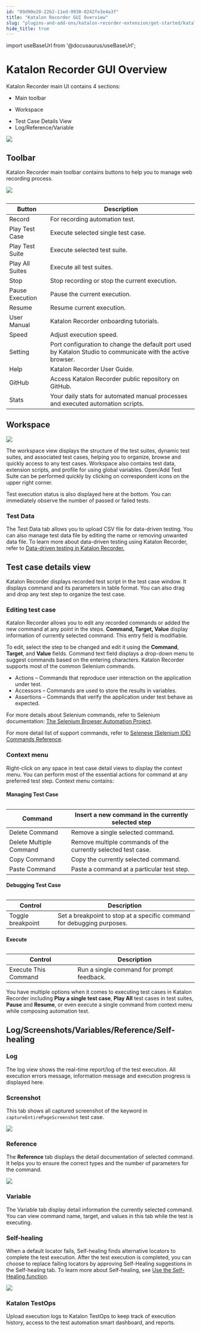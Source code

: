 ```yaml
---
id: "89d90e20-22b2-11ed-9930-0242fe3e4a3f"
title: "Katalon Recorder GUI Overview"
slug: "plugins-and-add-ons/katalon-recorder-extension/get-started/katalon-recorder-gui-overview"
hide_title: true
---
```

import useBaseUrl from '@docusaurus/useBaseUrl';


# <a id="id" class="anchor_top_offset"/><a id="ariaid-title1" class="anchor_top_offset"/><span xmlns="http://www.w3.org/1999/xhtml" className="ph">Katalon Recorder</span>  GUI Overview

<p xmlns="http://www.w3.org/1999/xhtml" className="p">Katalon Recorder main UI contains 4 sections:</p> 
<ul xmlns="http://www.w3.org/1999/xhtml" className="ul"><li className="li">Main toolbar</li><li className="li"><p className="p">Workspace</p></li><li className="li">Test Case Details View</li><li className="li">Log/Reference/Variable</li></ul> 
<p xmlns="http://www.w3.org/1999/xhtml" className="p"><img className="image" src={useBaseUrl("/89d4a150-22b2-11ed-9930-0242fe3e4a3f.png")} /></p> 

## <a id="id_1" class="anchor_top_offset"/>Toolbar

<p xmlns="http://www.w3.org/1999/xhtml" className="p">Katalon Recorder main toolbar contains buttons to help you to manage web recording process.</p> 
<p xmlns="http://www.w3.org/1999/xhtml" className="p"><img className="image" src={useBaseUrl("/89d1e230-22b2-11ed-9930-0242fe3e4a3f.png")} /></p> 
<table xmlns="http://www.w3.org/1999/xhtml" className="table anchor_top_offset" id="id_1__3d111816-f192-491a-a400-9df6dbcbd464"><caption /><colgroup><col /><col /></colgroup><thead className="thead"><tr className><th className="entry anchor_top_offset" id="id_1__3d111816-f192-491a-a400-9df6dbcbd464__entry__1">Button</th><th className="entry anchor_top_offset" id="id_1__3d111816-f192-491a-a400-9df6dbcbd464__entry__2">Description</th></tr></thead><tbody className="tbody"><tr className><td className="entry" headers="id_1__3d111816-f192-491a-a400-9df6dbcbd464__entry__1 id_1__3d111816-f192-491a-a400-9df6dbcbd464__entry__2 ">Record</td><td className="entry" headers="id_1__3d111816-f192-491a-a400-9df6dbcbd464__entry__1 id_1__3d111816-f192-491a-a400-9df6dbcbd464__entry__2 ">For recording automation test.</td></tr><tr className><td className="entry" headers="id_1__3d111816-f192-491a-a400-9df6dbcbd464__entry__1 id_1__3d111816-f192-491a-a400-9df6dbcbd464__entry__2 ">Play Test Case</td><td className="entry" headers="id_1__3d111816-f192-491a-a400-9df6dbcbd464__entry__1 id_1__3d111816-f192-491a-a400-9df6dbcbd464__entry__2 ">Execute selected single test case.</td></tr><tr className><td className="entry" headers="id_1__3d111816-f192-491a-a400-9df6dbcbd464__entry__1 id_1__3d111816-f192-491a-a400-9df6dbcbd464__entry__2 ">Play Test Suite</td><td className="entry" headers="id_1__3d111816-f192-491a-a400-9df6dbcbd464__entry__1 id_1__3d111816-f192-491a-a400-9df6dbcbd464__entry__2 ">Execute selected test suite.</td></tr><tr className><td className="entry" headers="id_1__3d111816-f192-491a-a400-9df6dbcbd464__entry__1 id_1__3d111816-f192-491a-a400-9df6dbcbd464__entry__2 ">Play All Suites</td><td className="entry" headers="id_1__3d111816-f192-491a-a400-9df6dbcbd464__entry__1 id_1__3d111816-f192-491a-a400-9df6dbcbd464__entry__2 ">Execute all test suites.</td></tr><tr className><td className="entry" headers="id_1__3d111816-f192-491a-a400-9df6dbcbd464__entry__1 id_1__3d111816-f192-491a-a400-9df6dbcbd464__entry__2 ">Stop</td><td className="entry" headers="id_1__3d111816-f192-491a-a400-9df6dbcbd464__entry__1 id_1__3d111816-f192-491a-a400-9df6dbcbd464__entry__2 ">Stop recording or stop the current execution.</td></tr><tr className><td className="entry" headers="id_1__3d111816-f192-491a-a400-9df6dbcbd464__entry__1 id_1__3d111816-f192-491a-a400-9df6dbcbd464__entry__2 ">Pause Execution</td><td className="entry" headers="id_1__3d111816-f192-491a-a400-9df6dbcbd464__entry__1 id_1__3d111816-f192-491a-a400-9df6dbcbd464__entry__2 ">Pause the current execution.</td></tr><tr className><td className="entry" headers="id_1__3d111816-f192-491a-a400-9df6dbcbd464__entry__1 id_1__3d111816-f192-491a-a400-9df6dbcbd464__entry__2 ">Resume</td><td className="entry" headers="id_1__3d111816-f192-491a-a400-9df6dbcbd464__entry__1 id_1__3d111816-f192-491a-a400-9df6dbcbd464__entry__2 ">Resume current execution.</td></tr><tr className><td className="entry" headers="id_1__3d111816-f192-491a-a400-9df6dbcbd464__entry__1 id_1__3d111816-f192-491a-a400-9df6dbcbd464__entry__2 ">User Manual</td><td className="entry" headers="id_1__3d111816-f192-491a-a400-9df6dbcbd464__entry__1 id_1__3d111816-f192-491a-a400-9df6dbcbd464__entry__2 ">Katalon Recorder onboarding tutorials.</td></tr><tr className><td className="entry" headers="id_1__3d111816-f192-491a-a400-9df6dbcbd464__entry__1 id_1__3d111816-f192-491a-a400-9df6dbcbd464__entry__2 "> Speed</td><td className="entry" headers="id_1__3d111816-f192-491a-a400-9df6dbcbd464__entry__1 id_1__3d111816-f192-491a-a400-9df6dbcbd464__entry__2 ">Adjust execution speed.</td></tr><tr className><td className="entry" headers="id_1__3d111816-f192-491a-a400-9df6dbcbd464__entry__1 id_1__3d111816-f192-491a-a400-9df6dbcbd464__entry__2 ">Setting</td><td className="entry" headers="id_1__3d111816-f192-491a-a400-9df6dbcbd464__entry__1 id_1__3d111816-f192-491a-a400-9df6dbcbd464__entry__2 ">Port configuration to change the default port used by Katalon Studio to communicate with the active browser.</td></tr><tr className><td className="entry" headers="id_1__3d111816-f192-491a-a400-9df6dbcbd464__entry__1 id_1__3d111816-f192-491a-a400-9df6dbcbd464__entry__2 ">Help</td><td className="entry" headers="id_1__3d111816-f192-491a-a400-9df6dbcbd464__entry__1 id_1__3d111816-f192-491a-a400-9df6dbcbd464__entry__2 ">Katalon Recorder User Guide.</td></tr><tr className><td className="entry" headers="id_1__3d111816-f192-491a-a400-9df6dbcbd464__entry__1 id_1__3d111816-f192-491a-a400-9df6dbcbd464__entry__2 ">GitHub</td><td className="entry" headers="id_1__3d111816-f192-491a-a400-9df6dbcbd464__entry__1 id_1__3d111816-f192-491a-a400-9df6dbcbd464__entry__2 ">Access Katalon Recorder public repository on GitHub.</td></tr><tr className><td className="entry" headers="id_1__3d111816-f192-491a-a400-9df6dbcbd464__entry__1 id_1__3d111816-f192-491a-a400-9df6dbcbd464__entry__2 ">Stats</td><td className="entry" headers="id_1__3d111816-f192-491a-a400-9df6dbcbd464__entry__1 id_1__3d111816-f192-491a-a400-9df6dbcbd464__entry__2 ">Your daily stats for automated manual processes and executed automation scripts. </td></tr></tbody></table> 

## <a id="id_2" class="anchor_top_offset"/>Workspace

<p xmlns="http://www.w3.org/1999/xhtml" className="p"><img className="image" width={350} src={useBaseUrl("/89d0a9b0-22b2-11ed-9930-0242fe3e4a3f.png")} /></p> 
<p xmlns="http://www.w3.org/1999/xhtml" className="p">The workspace view displays the structure of the test suites, dynamic test suites, and associated test cases, helping you to organize, browse and quickly access to any test cases. Workspace also contains test data, extension scripts, and profile for using global variables. Open/Add Test Suite can be performed quickly by clicking on correspondent icons on the upper right corner.</p> 
<p xmlns="http://www.w3.org/1999/xhtml" className="p">Test execution status is also displayed here at the bottom. You can immediately observe the number of passed or failed tests.</p> 

### <a id="id_14" class="anchor_top_offset"/>Test Data

<p xmlns="http://www.w3.org/1999/xhtml" className="p">The <span className="ph uicontrol">Test Data</span> tab allows you to upload CSV file for data-driven testing. You can also manage test data file by editing the name or removing unwanted data file. To learn more about data-driven testing using Katalon Recorder, refer to <a className="xref" href="/docs/plugins-and-add-ons/katalon-recorder-extension/get-your-job-done/data-driven-testing/data-driven-testing-in-katalon-recorder">Data-driven testing in Katalon Recorder.</a></p> 

## <a id="id_3" class="anchor_top_offset"/>Test case details view

<p xmlns="http://www.w3.org/1999/xhtml" className="p">Katalon Recorder displays recorded test script in the test case window. It displays command and its parameters in table format. You can also drag and drop any test step to organize the test case.</p> 

### <a id="id_4" class="anchor_top_offset"/>Editing test case

<p xmlns="http://www.w3.org/1999/xhtml" className="p">Katalon Recorder allows you to edit any recorded commands or added the new command at any point in the steps. <strong className="ph b">Command, Target, Value</strong> display information of currently selected command. This entry field is modifiable.</p> 
<p xmlns="http://www.w3.org/1999/xhtml" className="p">To edit, select the step to be changed and edit it using the <strong className="ph b">Command</strong>, <strong className="ph b">Target</strong>, and <strong className="ph b">Value</strong> fields. Command text field displays a drop-down menu to suggest commands based on the entering characters. Katalon Recorder supports most of the common Selenium commands.</p> 
<ul xmlns="http://www.w3.org/1999/xhtml" className="ul"><li className="li">Actions – Commands that reproduce user interaction on the application under test.</li><li className="li">Accessors – Commands are used to store the results in variables.</li><li className="li">Assertions – Commands that verify the application under test behave as expected.</li></ul> 
<p xmlns="http://www.w3.org/1999/xhtml" className="p">For more details about Selenium commands, refer to Selenium documentation: <a className="xref j-external-link" href="http://www.seleniumhq.org/docs/02_selenium_ide.jsp#selenium-commands-selenese" target="_blank">The Selenium Browser Automation Project</a>.</p> 
<p xmlns="http://www.w3.org/1999/xhtml" className="p">For more detail list of support commands, refer to <a className="xref" href="/docs/plugins-and-add-ons/katalon-recorder-extension/get-your-job-done/automate-scenarios/selenese-selenium-ide-commands-reference">Selenese (Selenium IDE) Commands Reference</a>.</p> 

### <a id="id_5" class="anchor_top_offset"/>Context menu

<p xmlns="http://www.w3.org/1999/xhtml" className="p">Right-click on any space in test case detail views to display the context menu. You can perform most of the essential actions for command at any preferred test step. Context menu contains:</p> 
<h4 xmlns="http://www.w3.org/1999/xhtml" className="title topictitle4 anchor_top_offset" id="id_6">Managing Test Case</h4> 
<table xmlns="http://www.w3.org/1999/xhtml" className="table anchor_top_offset" id="id_6__90eeaf9d-3939-4f65-b299-45a4a25aa875"><caption /><colgroup><col /><col /></colgroup><thead className="thead"><tr className><th className="entry anchor_top_offset" id="id_6__90eeaf9d-3939-4f65-b299-45a4a25aa875__entry__1">Command</th><th className="entry anchor_top_offset" id="id_6__90eeaf9d-3939-4f65-b299-45a4a25aa875__entry__2">Insert a new command in the currently selected step</th></tr></thead><tbody className="tbody"><tr className><td className="entry" headers="id_6__90eeaf9d-3939-4f65-b299-45a4a25aa875__entry__1 id_6__90eeaf9d-3939-4f65-b299-45a4a25aa875__entry__2 ">Delete Command</td><td className="entry" headers="id_6__90eeaf9d-3939-4f65-b299-45a4a25aa875__entry__1 id_6__90eeaf9d-3939-4f65-b299-45a4a25aa875__entry__2 ">Remove a single selected command.</td></tr><tr className><td className="entry" headers="id_6__90eeaf9d-3939-4f65-b299-45a4a25aa875__entry__1 id_6__90eeaf9d-3939-4f65-b299-45a4a25aa875__entry__2 ">Delete Multiple Command</td><td className="entry" headers="id_6__90eeaf9d-3939-4f65-b299-45a4a25aa875__entry__1 id_6__90eeaf9d-3939-4f65-b299-45a4a25aa875__entry__2 ">Remove multiple commands of the currently selected test case.</td></tr><tr className><td className="entry" headers="id_6__90eeaf9d-3939-4f65-b299-45a4a25aa875__entry__1 id_6__90eeaf9d-3939-4f65-b299-45a4a25aa875__entry__2 ">Copy Command</td><td className="entry" headers="id_6__90eeaf9d-3939-4f65-b299-45a4a25aa875__entry__1 id_6__90eeaf9d-3939-4f65-b299-45a4a25aa875__entry__2 ">Copy the currently selected command.</td></tr><tr className><td className="entry" headers="id_6__90eeaf9d-3939-4f65-b299-45a4a25aa875__entry__1 id_6__90eeaf9d-3939-4f65-b299-45a4a25aa875__entry__2 ">Paste Command</td><td className="entry" headers="id_6__90eeaf9d-3939-4f65-b299-45a4a25aa875__entry__1 id_6__90eeaf9d-3939-4f65-b299-45a4a25aa875__entry__2 ">Paste a command at a particular test step.</td></tr></tbody></table> 
<h4 xmlns="http://www.w3.org/1999/xhtml" className="title topictitle4 anchor_top_offset" id="id_7">Debugging Test Case</h4> 
<table xmlns="http://www.w3.org/1999/xhtml" className="table anchor_top_offset" id="id_7__980a4da4-5dc8-481b-b25d-ce5a43e9f6f1"><caption /><colgroup><col style={{width: '50%'}} /><col style={{width: '50%'}} /></colgroup><thead className="thead"><tr className><th className="entry anchor_top_offset" id="id_7__980a4da4-5dc8-481b-b25d-ce5a43e9f6f1__entry__1">Control</th><th className="entry anchor_top_offset" id="id_7__980a4da4-5dc8-481b-b25d-ce5a43e9f6f1__entry__2">Description</th></tr></thead><tbody className="tbody"><tr className><td className="entry" headers="id_7__980a4da4-5dc8-481b-b25d-ce5a43e9f6f1__entry__1 id_7__980a4da4-5dc8-481b-b25d-ce5a43e9f6f1__entry__2 ">Toggle breakpoint</td><td className="entry" headers="id_7__980a4da4-5dc8-481b-b25d-ce5a43e9f6f1__entry__1 id_7__980a4da4-5dc8-481b-b25d-ce5a43e9f6f1__entry__2 ">Set a breakpoint to stop at a specific command for debugging purposes.</td></tr></tbody></table> 
<h4 xmlns="http://www.w3.org/1999/xhtml" className="title topictitle4 anchor_top_offset" id="id_8">Execute</h4> 
<table xmlns="http://www.w3.org/1999/xhtml" className="table anchor_top_offset" id="id_8__5ffe8f4c-60d0-4bac-b7c2-7f0a5327c3ca"><caption /><colgroup><col style={{width: '50%'}} /><col style={{width: '50%'}} /></colgroup><thead className="thead"><tr className><th className="entry anchor_top_offset" id="id_8__5ffe8f4c-60d0-4bac-b7c2-7f0a5327c3ca__entry__1">Control</th><th className="entry anchor_top_offset" id="id_8__5ffe8f4c-60d0-4bac-b7c2-7f0a5327c3ca__entry__2">Description</th></tr></thead><tbody className="tbody"><tr className><td className="entry" headers="id_8__5ffe8f4c-60d0-4bac-b7c2-7f0a5327c3ca__entry__1 id_8__5ffe8f4c-60d0-4bac-b7c2-7f0a5327c3ca__entry__2 ">Execute This Command</td><td className="entry" headers="id_8__5ffe8f4c-60d0-4bac-b7c2-7f0a5327c3ca__entry__1 id_8__5ffe8f4c-60d0-4bac-b7c2-7f0a5327c3ca__entry__2 ">Run a single command for prompt feedback.</td></tr></tbody></table> 
<p xmlns="http://www.w3.org/1999/xhtml" className="p">You have multiple options when it comes to executing test cases in Katalon Recorder including <strong className="ph b">Play a single test case</strong>, <strong className="ph b">Play All</strong> test cases in test suites, <strong className="ph b">Pause</strong> and <strong className="ph b">Resume</strong>, or even execute a single command from context menu while composing automation test.</p> 

## <a id="id_9" class="anchor_top_offset"/>Log/Screenshots/Variables/Reference/Self-healing


### <a id="id_10" class="anchor_top_offset"/>Log

<p xmlns="http://www.w3.org/1999/xhtml" className="p">The log view shows the real-time report/log of the test execution. All execution errors message, information message and execution progress is displayed here.</p> 

### <a id="id_11" class="anchor_top_offset"/>Screenshot

<p xmlns="http://www.w3.org/1999/xhtml" className="p">This tab shows all captured screenshot of the keyword in <code className="ph codeph">captureEntirePageScreenshot</code> test case.</p> 
<p xmlns="http://www.w3.org/1999/xhtml" className="p"><img className="image" src={useBaseUrl("/89d9f880-22b2-11ed-9930-0242fe3e4a3f.png")} /></p> 

### <a id="id_12" class="anchor_top_offset"/>Reference

<p xmlns="http://www.w3.org/1999/xhtml" className="p">The <strong className="ph b">Reference</strong> tab displays the detail documentation of selected command. It helps you to ensure the correct types and the number of parameters for the command.</p> 
<p xmlns="http://www.w3.org/1999/xhtml" className="p"><img className="image" src={useBaseUrl("/89d823c0-22b2-11ed-9930-0242fe3e4a3f.png")} /></p> 

### <a id="id_13" class="anchor_top_offset"/>Variable

<p xmlns="http://www.w3.org/1999/xhtml" className="p">The Variable tab display detail information the currently selected command. You can view command name, target, and values in this tab while the test is executing.</p> 

### <a id="concept-3282" class="anchor_top_offset"/>Self-healing

<p xmlns="http://www.w3.org/1999/xhtml" className="p">When a default locator fails, Self-healing finds alternative locators to complete the test execution. After the test execution is completed, you can choose to replace failing locators by approving Self-Healing suggestions in the <span className="ph uicontrol">Self-healing</span> tab. To learn more about Self-healing, see <a className="xref" href="/docs/plugins-and-add-ons/katalon-recorder-extension/get-your-job-done/execute-scenarios/use-the-self-healing-function-in-katalon-recorder">Use the Self-Healing function</a>.</p> 
<p xmlns="http://www.w3.org/1999/xhtml" className="p"><img className="image" src={useBaseUrl("/89cd0030-22b2-11ed-9930-0242fe3e4a3f.png")} /></p> 

### <a id="id_15" class="anchor_top_offset"/>Katalon TestOps

<p xmlns="http://www.w3.org/1999/xhtml" className="p">Upload execution logs to Katalon TestOps to keep track of execution history, access to the test automation smart dashboard, and reports.</p> 
